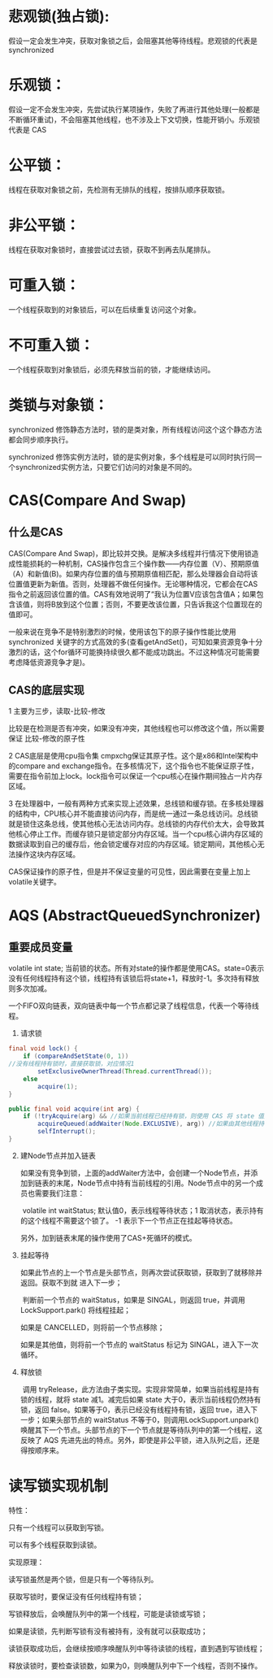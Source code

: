 # 悲观锁(独占锁):

假设一定会发生冲突，获取对象锁之后，会阻塞其他等待线程。悲观锁的代表是 synchronized

# 乐观锁：

假设一定不会发生冲突，先尝试执行某项操作，失败了再进行其他处理(一般都是不断循环重试)，不会阻塞其他线程，也不涉及上下文切换，性能开销小。乐观锁代表是 CAS

# 公平锁：

线程在获取对象锁之前，先检测有无排队的线程，按排队顺序获取锁。

# 非公平锁：

 线程在获取对象锁时，直接尝试过去锁，获取不到再去队尾排队。

# 可重入锁：

一个线程获取到的对象锁后，可以在后续重复访问这个对象。

# 不可重入锁：

一个线程获取到对象锁后，必须先释放当前的锁，才能继续访问。

# 类锁与对象锁：

synchronized 修饰静态方法时，锁的是类对象，所有线程访问这个这个静态方法都会同步顺序执行。

synchronized 修饰实例方法时，锁的是实例对象，多个线程是可以同时执行同一个synchronized实例方法，只要它们访问的对象是不同的。

# CAS(Compare And Swap)

## 什么是CAS

CAS(Compare And Swap)，即比较并交换。是解决多线程并行情况下使用锁造成性能损耗的一种机制，CAS操作包含三个操作数——内存位置（V）、预期原值（A）和新值(B)。如果内存位置的值与预期原值相匹配，那么处理器会自动将该位置值更新为新值。否则，处理器不做任何操作。无论哪种情况，它都会在CAS指令之前返回该位置的值。CAS有效地说明了“我认为位置V应该包含值A；如果包含该值，则将B放到这个位置；否则，不要更改该位置，只告诉我这个位置现在的值即可。

一般来说在竞争不是特别激烈的时候，使用该包下的原子操作性能比使用 synchronized 关键字的方式高效的多(查看getAndSet()，可知如果资源竞争十分激烈的话，这个for循环可能换持续很久都不能成功跳出。不过这种情况可能需要考虑降低资源竞争才是)。

## CAS的底层实现

1 主要为三步，读取-比较-修改

比较是在检测是否有冲突，如果没有冲突，其他线程也可以修改这个值，所以需要保证  比较-修改的原子性

2  CAS底层是使用cpu指令集 cmpxchg保证其原子性。这个是x86和Intel架构中的compare and exchange指令。在多核情况下，这个指令也不能保证原子性，需要在指令前加上lock。lock指令可以保证一个cpu核心在操作期间独占一片内存区域。

3  在处理器中，一般有两种方式来实现上述效果，总线锁和缓存锁。在多核处理器的结构中，CPU核心并不能直接访问内存，而是统一通过一条总线访问。总线锁就是锁住这条总线，使其他核心无法访问内存。总线锁的内存代价太大，会导致其他核心停止工作。而缓存锁只是锁定部分内存区域。当一个cpu核心讲内存区域的数据读取到自己的缓存后，他会锁定缓存对应的内存区域。锁定期间，其他核心无法操作这块内存区域。

CAS保证操作的原子性，但是并不保证变量的可见性，因此需要在变量上加上volatile关键字。

# AQS (AbstractQueuedSynchronizer)

## 重要成员变量

volatile int state; 当前锁的状态。所有对state的操作都是使用CAS。state=0表示没有任何线程持有这个锁，线程持有该锁后将state+1，释放时-1。多次持有释放则多次加减。

一个FIFO双向链表，双向链表中每一个节点都记录了线程信息，代表一个等待线程。

1. 请求锁

```java
final void lock() {
    if (compareAndSetState(0, 1))   
//没有线程持有锁时，直接获取锁，对应情况1
        setExclusiveOwnerThread(Thread.currentThread()); 
    else
        acquire(1);
}

public final void acquire(int arg) {
    if (!tryAcquire(arg) && //如果当前线程已经持有锁，则使用 CAS 将 state 值加1，表示自己再次申请了锁，释放锁时减1。这就是可重入性的实现
        acquireQueued(addWaiter(Node.EXCLUSIVE), arg)) //如果由其他线程持有锁，那么将自己添加进等待队列
        selfInterrupt();
}
```

2. 建Node节点并加入链表

   ​		如果没有竞争到锁，上面的addWaiter方法中，会创建一个Node节点，并添加到链表的末尾，Node节点中持有当前线程的引用。Node节点中的另一个成员也需要我们注意：

   ​		volatile int waitStatus;  默认值0，表示线程等待状态；1 取消状态，表示持有的这个线程不需要这个锁了。 -1 表示下一个节点正在挂起等待状态。

   另外，加到链表末尾的操作使用了CAS+死循环的模式。

3. 挂起等待

   ​		如果此节点的上一个节点是头部节点，则再次尝试获取锁，获取到了就移除并返回。获取不到就		进入下一步；

   ​		判断前一个节点的 waitStatus，如果是 SINGAL，则返回 true，并调用 LockSupport.park() 将线程挂起；

   如果是 CANCELLED，则将前一个节点移除；

   如果是其他值，则将前一个节点的 waitStatus 标记为 SINGAL，进入下一次循环。

4. 释放锁

   ​		调用 tryRelease，此方法由子类实现。实现非常简单，如果当前线程是持有锁的线程，就将 state 减1。减完后如果 state 大于0，表示当前线程仍然持有锁，返回 false。如果等于0，表示已经没有线程持有锁，返回 true，进入下一步；如果头部节点的 waitStatus 不等于0，则调用LockSupport.unpark()唤醒其下一个节点。头部节点的下一个节点就是等待队列中的第一个线程，这反映了 AQS 先进先出的特点。另外，即使是非公平锁，进入队列之后，还是得按顺序来。

# 读写锁实现机制

特性：

只有一个线程可以获取到写锁。

可以有多个线程获取到读锁。

实现原理：

读写锁虽然是两个锁，但是只有一个等待队列。

获取写锁时，要保证没有任何线程持有锁；

写锁释放后，会唤醒队列中的第一个线程，可能是读锁或写锁；

如果是读锁，先判断写锁有没有被持有，没有就可以获取成功；

读锁获取成功后，会继续按顺序唤醒队列中等待读锁的线程，直到遇到写锁线程；

释放读锁时，要检查读锁数，如果为0，则唤醒队列中下一个线程，否则不操作。